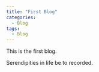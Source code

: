 ```yaml
---
title: "First Blog"
categories:
  - Blog
tags:
  - Blog
---
```


This is the first blog.

Serendipities in life be to recorded. 
